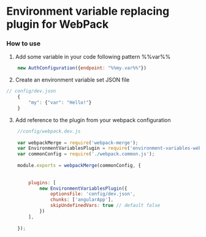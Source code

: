 # Environment variable replacing plugin for WebPack

### How to use

1. Add some variable in your code following pattern %%var%%
``` javascript
    new AuthConfiguration({endpoint: "%%my.var%%"})
```

2. Create an environment variable set JSON file

``` javascript
// config/dev.json
    {
        "my": {"var": "Hello!"}
    }
```

3. Add reference to the plugin from your webpack configuration
``` javascript
    //config/webpack.dev.js
    
    var webpackMerge = require('webpack-merge');
    var EnvironmentVariablesPlugin = require('environment-variables-webpack-plugin');
    var commonConfig = require('./webpack.common.js');
    
    module.exports = webpackMerge(commonConfig, {
        
        
        plugins: [
            new EnvironmentVariablesPlugin({
                optionsFile: 'config/dev.json',
                chunks: ['angularApp'],
                skipUndefinedVars: true // default false
            })
        ],
    
    });
```
